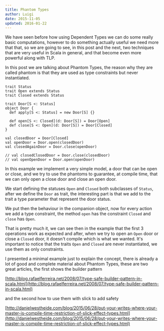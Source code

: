 ```yaml
---
title: Phantom Types
author: Luigi
date: 2015-11-05 
updated: 2016-01-22
---
```


We have seen before how using Dependent Types we can do some really basic 
computations, however to do something actually useful we need more that 
that, so we are going to see, in this post and the next, two techniques 
that are very useful in Scala in general, and that become even more powerful
along with TLP.

In this post we are talking about Phantom Types, the reason why they are called phantom is that they are used as type constraints but never instantiated.

```
trait Status
trait Open extends Status
trait Closed extends Status

trait Door[S <: Status]
object Door {
  def apply[S <: Status] = new Door[S] {}

  def open[S <: Closed](d: Door[S]) = Door[Open]
  def close[S <: Open](d: Door[S]) = Door[Closed]
}

val closedDoor = Door[Closed]
val openDoor = Door.open(closedDoor)
val closedAgainDoor = Door.close(openDoor)

// val closedClosedDoor = Door.close(closedDoor)
// val openOpenDoor = Door.open(openDoor)
```

In this example we implement a very simple model, a door that can 
be open or close, and we try to use the phantoms to guarantee, at compile
time, that we can only open a close door and close an open door.

We start defining the statuses `Open` and `Closed` both subclasses of `Status`,
after we define the `Door` as trait, the interesting part is that 
we add to the trait a type parameter that represent the door status.

We put then the behaviour in the companion object, now for every action
we add a type constraint, the method `open` has the constraint `Closed` 
and `close` has `Open`.

That is pretty much it, we can see then in the example that the first 3 operations work as expected and after, when we try to open an `Open` door or close 
a `Closed` door, it doesn't compile which is what we wanted. 
It's important to notice that the traits `Open` and `Closed` are never instantiated, we use them as only constraints.

I presented a minimal example just to explain the concept,
there is already a lot of good and complete material about Phantom
Types, these are two great articles, the first shows the builder pattern  

[http://blog.rafaelferreira.net/2008/07/type-safe-builder-pattern-in-scala.html](http://blog.rafaelferreira.net/2008/07/type-safe-builder-pattern-in-scala.html)

and the second how to use them with slick to add safety

[http://danielwestheide.com/blog/2015/06/28/put-your-writes-where-your-master-is-compile-time-restriction-of-slick-effect-types.html](http://danielwestheide.com/blog/2015/06/28/put-your-writes-where-your-master-is-compile-time-restriction-of-slick-effect-types.html)























